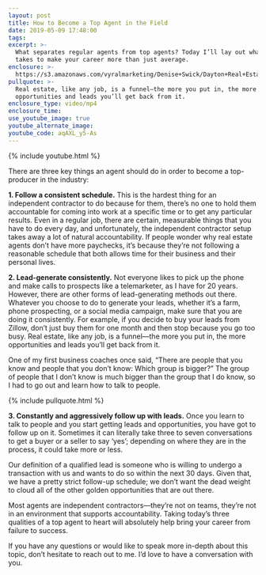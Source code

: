 ```yaml
---
layout: post
title: How to Become a Top Agent in the Field
date: 2019-05-09 17:48:00
tags:
excerpt: >-
  What separates regular agents from top agents? Today I’ll lay out what it
  takes to make your career more than just average.
enclosure: >-
  https://s3.amazonaws.com/vyralmarketing/Denise+Swick/Dayton+Real+Estate+Agent-+How+to+Become+a+Top+Agent+in+the+Field.mp4
pullquote: >-
  Real estate, like any job, is a funnel—the more you put in, the more
  opportunities and leads you’ll get back from it.
enclosure_type: video/mp4
enclosure_time:
use_youtube_image: true
youtube_alternate_image:
youtube_code: aqAXL_y5-As
---
```


{% include youtube.html %}

There are three key things an agent should do in order to become a top-producer in the industry:

**1\. Follow a consistent schedule.** This is the hardest thing for an independent contractor to do because for them, there’s no one to hold them accountable for coming into work at a specific time or to get any particular results. Even in a regular job, there are certain, measurable things that you have to do every day, and unfortunately, the independent contractor setup takes away a lot of natural accountability. If people wonder why real estate agents don’t have more paychecks, it’s because they’re not following a reasonable schedule that both allows time for their business and their personal lives.

**2\. Lead-generate consistently.** Not everyone likes to pick up the phone and make calls to prospects like a telemarketer, as I have for 20 years. However, there are other forms of lead-generating methods out there. Whatever you choose to do to generate your leads, whether it’s a farm, phone prospecting, or a social media campaign, make sure that you are doing it consistently. For example, if you decide to buy your leads from Zillow, don’t just buy them for one month and then stop because you go too busy. Real estate, like any job, is a funnel—the more you put in, the more opportunities and leads you’ll get back from it.

One of my first business coaches once said, “There are people that you know and people that you don’t know: Which group is bigger?” The group of people that I don’t know is much bigger than the group that I do know, so I had to go out and learn how to talk to people.

{% include pullquote.html %}

**3\. Constantly and aggressively follow up with leads.** Once you learn to talk to people and you start getting leads and opportunities, you have got to follow up on it. Sometimes it can literally take three to seven conversations to get a buyer or a seller to say ‘yes’; depending on where they are in the process, it could take more or less.&nbsp;

Our definition of a qualified lead is someone who is willing to undergo a transaction with us and wants to do so within the next 30 days. Given that, we have a pretty strict follow-up schedule; we don’t want the dead weight to cloud all of the other golden opportunities that are out there.

Most agents are independent contractors—they’re not on teams, they’re not in an environment that supports accountability. Taking today’s three qualities of a top agent to heart will absolutely help bring your career from failure to success.

If you have any questions or would like to speak more in-depth about this topic, don’t hesitate to reach out to me. I’d love to have a conversation with you.